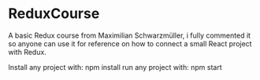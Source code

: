 # ReduxCourse
A basic Redux course from Maximilian Schwarzmüller, i fully commented it so anyone can use it for reference on how to connect a small React project with Redux.

Install any project with:
npm install
run any project with:
npm start

